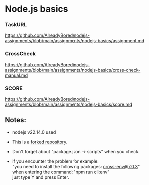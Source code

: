# Node.js basics

### TaskURL
https://github.com/AlreadyBored/nodejs-assignments/blob/main/assignments/nodejs-basics/assignment.md

### CrossCheck
https://github.com/AlreadyBored/nodejs-assignments/blob/main/assignments/nodejs-basics/cross-check-manual.md

### SCORE
https://github.com/AlreadyBored/nodejs-assignments/blob/main/assignments/nodejs-basics/score.md

## Notes: 

- nodejs v22.14.0 used

- This is a <a href="https://github.com/AlreadyBored/node-nodejs-basics" target="_blank">forked repository</a>.

- Don't forget about "package.json -> scripts" when you check.

- if you encounter the problem for example: <br>
"you need to install the following packages: cross-env@7.0.3" <br>
when entering the command: "npm run cli:env" <br>
just type Y and press Enter.